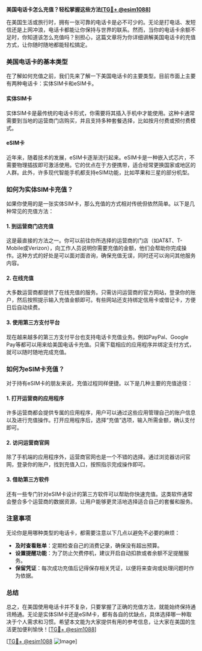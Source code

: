 **美国电话卡怎么充值？轻松掌握这些方法[[TG💪+ @esim1088](https://t.me/s/esim1088)]**

在美国生活或旅行时，拥有一张可靠的电话卡是必不可少的。无论是打电话、发短信还是上网冲浪，电话卡都能让你保持与世界的联系。然而，当你的电话卡余额不足时，你知道该怎么充值吗？别担心，这篇文章将为你详细讲解美国电话卡的充值方式，让你随时随地都能轻松搞定。

### 美国电话卡的基本类型

在了解如何充值之前，我们先来了解一下美国电话卡的主要类型。目前市面上主要有两种电话卡：实体SIM卡和eSIM卡。

#### 实体SIM卡

实体SIM卡是最传统的电话卡形式，你需要将其插入手机中才能使用。这种卡通常需要到当地的运营商门店购买，并且支持多种套餐选择，比如按月付费或预付费模式。

#### eSIM卡

近年来，随着技术的发展，eSIM卡逐渐流行起来。eSIM卡是一种嵌入式芯片，不需要物理插拔即可激活使用。它的优点在于方便携带，适合经常更换国家或地区的人群。此外，许多现代智能手机都支持eSIM功能，比如苹果和三星的部分机型。

### 如何为实体SIM卡充值？

如果你使用的是一张实体SIM卡，那么充值的方式相对传统但依然简单。以下是几种常见的充值方法：

#### 1. 到运营商门店充值

这是最直接的方法之一。你可以前往你所选择的运营商的门店（如AT&T、T-Mobile或Verizon），向工作人员说明你需要充值的金额，他们会帮助你完成操作。这种方式的好处是可以面对面咨询，确保充值无误，同时还可以询问其他服务内容。

#### 2. 在线充值

大多数运营商都提供了在线充值的服务。只需访问运营商的官方网站，登录你的账户，然后按照提示输入充值金额即可。有些网站还支持绑定信用卡或借记卡，方便日后自动续费。

#### 3. 使用第三方支付平台

现在越来越多的第三方支付平台也支持电话卡充值业务。例如PayPal、Google Pay等都可以用来给美国电话卡充值。只需下载相应的应用程序并绑定支付方式，就可以随时随地完成充值。

### 如何为eSIM卡充值？

对于持有eSIM卡的朋友来说，充值过程同样便捷。以下是几种主要的充值途径：

#### 1. 打开运营商的应用程序

许多运营商都会提供专属的应用程序，用户可以通过这些应用管理自己的账户信息以及进行充值操作。打开应用程序后，选择“充值”选项，输入所需金额，确认支付即可。

#### 2. 访问运营商官网

除了手机端的应用程序外，运营商官网也是一个不错的选择。通过浏览器访问官网，登录你的账户，找到充值入口，按照指示完成操作即可。

#### 3. 借助第三方软件

还有一些专门针对eSIM卡设计的第三方软件可以帮助你快速充值。这类软件通常会整合多个运营商的数据资源，让用户能够更灵活地选择适合自己的套餐和服务。

### 注意事项

无论你是用哪种类型的电话卡，都需要注意以下几点以避免不必要的麻烦：

- **及时查看账单**：定期检查自己的消费记录，确保没有超出预算。
- **设置提醒功能**：为了防止欠费停机，建议开启自动扣款或者余额不足提醒服务。
- **保留凭证**：每次成功充值后记得保存相关凭证，以便将来查询或处理问题时作为依据。

### 总结

总之，在美国使用电话卡并不复杂，只要掌握了正确的充值方法，就能始终保持通讯畅通。无论是实体SIM卡还是eSIM卡，都有各自的优缺点，具体选择哪一种取决于个人需求和习惯。希望本文能为大家提供有用的参考信息，让大家在美国的生活更加便利愉快！[[TG💪+ @esim1088](https://t.me/s/esim1088)]

[[TG💪+ @esim1088](https://t.me/s/esim1088) ![Image](https://i.postimg.cc/4NQfJmqS/Snipaste-2025-05-13-00-14-12.png)]